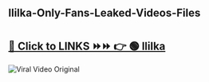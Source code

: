 
 ## llilka-Only-Fans-Leaked-Videos-Files

# <h2><a href="https://mediaupload.pro?llilka">🔗 Click to LINKS ⏩⏩ 👉 🟢 llilka </a></h2>

<a href="https://mediaupload.pro?llilka" rel="nofollow" data-target="animated-image.originalLink"><img src="https://i.ibb.co.com/xMMVF88/686577567.gif" alt="Viral Video Original" style="max-width: 100%; display: inline-block;" data-target="animated-image.originalImage"></a>